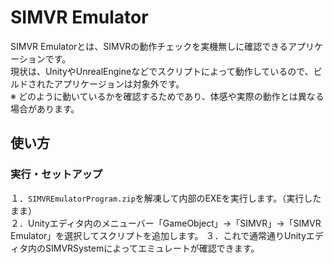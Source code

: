 SIMVR Emulator
==================
SIMVR Emulatorとは、SIMVRの動作チェックを実機無しに確認できるアプリケーションです。  
現状は、UnityやUnrealEngineなどでスクリプトによって動作しているので、ビルドされたアプリケージョンは対象外です。  
※ どのように動いているかを確認するためであり、体感や実際の動作とは異なる場合があります。

## 使い方
### 実行・セットアップ
１．`SIMVREmulatorProgram.zip`を解凍して内部のEXEを実行します。（実行したまま）  
２．Unityエディタ内のメニューバー「GameObject」->「SIMVR」->「SIMVR Emulator」を選択してスクリプトを追加します。
３．これで通常通りUnityエディタ内のSIMVRSystemによってエミュレートが確認できます。
